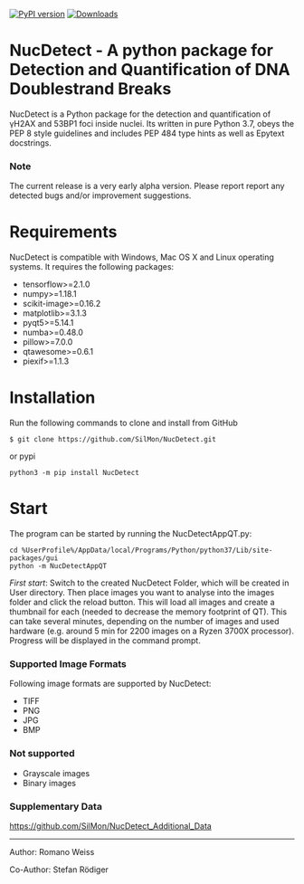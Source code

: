 [![PyPI version](https://badge.fury.io/py/NucDetect.svg)](https://badge.fury.io/py/NucDetect) [![Downloads](https://pepy.tech/badge/nucdetect)](https://pepy.tech/project/nucdetect)

NucDetect - A python package for Detection and Quantification of DNA Doublestrand Breaks
============

NucDetect is a Python package for the detection and quantification of γH2AX and 53BP1 foci inside nuclei. Its written in 
pure Python 3.7, obeys the PEP 8 style guidelines and includes PEP 484 type hints as well as Epytext docstrings.

### Note

The current release is a very early alpha version. Please report report any detected bugs and/or improvement suggestions.

Requirements
============

NucDetect is compatible with Windows, Mac OS X and Linux operating systems. It requires 
the following packages:

* tensorflow>=2.1.0
* numpy>=1.18.1
* scikit-image>=0.16.2
* matplotlib>=3.1.3
* pyqt5>=5.14.1
* numba>=0.48.0
* pillow>=7.0.0
* qtawesome>=0.6.1
* piexif>=1.1.3

Installation
============
Run the following commands to clone and install from GitHub

```console
$ git clone https://github.com/SilMon/NucDetect.git
```

or pypi
```console
python3 -m pip install NucDetect
```

Start
============
The program can be started by running the NucDetectAppQT.py:
```console
cd %UserProfile%/AppData/local/Programs/Python/python37/Lib/site-packages/gui
python -m NucDetectAppQT
```
*First start*: Switch to the created NucDetect Folder, which will be created in User directory. Then place images you
want to analyse into the images folder and click the reload button. This will load all images and create a thumbnail for
each (needed to decrease the memory footprint of QT). This can take several minutes, depending on the number of images
and used hardware (e.g. around 5 min for 2200 images on a Ryzen 3700X processor). Progress will be displayed in the
command prompt.

### Supported Image Formats

Following image formats are supported by NucDetect:
* TIFF
* PNG
* JPG
* BMP

### Not supported

* Grayscale images
* Binary images

### Supplementary Data
https://github.com/SilMon/NucDetect_Additional_Data
___

Author: Romano Weiss

Co-Author: Stefan Rödiger
